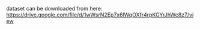 dataset can be downloaded from here: https://drive.google.com/file/d/1wWsrN2Ep7x6lWqOXfr4rpKGYrJhWc8z7/view
